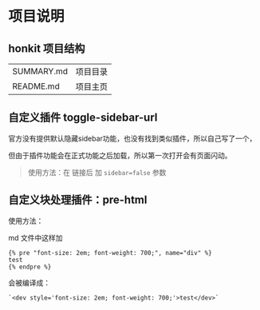 # 项目说明

## honkit 项目结构

|   | |
| ------------- | ------------- |
| SUMMARY.md  | 项目目录  |
| README.md  | 项目主页  |

## 自定义插件 toggle-sidebar-url

官方没有提供默认隐藏sidebar功能，也没有找到类似插件，所以自己写了一个，

但由于插件功能会在正式功能之后加载，所以第一次打开会有页面闪动。

> 使用方法：在 链接后 加 `sidebar=false` 参数

## 自定义块处理插件：pre-html

使用方法：

md 文件中这样加
```
{% pre "font-size: 2em; font-weight: 700;", name="div" %}
test
{% endpre %}
```

会被编译成：
```
`<dev style='font-size: 2em; font-weight: 700;'>test</dev>`
```